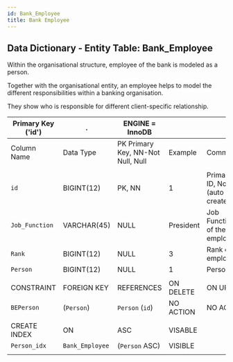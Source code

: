```yaml
---
id: Bank_Employee
title: Bank Employee
---
```


## Data Dictionary - Entity Table: Bank_Employee


Within the organisational structure, employee of the bank is modeled as a person.

Together with the organisational entity, an employee helps to model the different responsibilities within a banking organisation. 

They show who is responsible for different client-specific relationship.


| Primary Key ('id')|.|ENGINE = InnoDB|||
|---|---|---|---|---|
 | Column Name| Data Type|PK Primary Key, NN-Not Null, Null|Example| Comment|
|| 
|`id`| BIGINT(12)|PK, NN|1|PrimaryKey-ID, Not Null (auto creates)|
|`Job_Function`| VARCHAR(45)| NULL|President| Job Function/Title of the employee|
|`Rank` |BIGINT(12)| NULL|3| Rank of the employee.|
|`Person`| BIGINT(12)| NULL|1|Person ID|
||
|CONSTRAINT|FOREIGN KEY|REFERENCES |ON DELETE|ON UPDATE|
|`BEPerson`|(`Person`)|`Person` (`id`)|NO ACTION| NO ACTION|
||
|CREATE INDEX|ON|ASC|VISABLE||
|`Person_idx`|`Bank_Employee`|(`Person` ASC)|VISIBLE||
||
